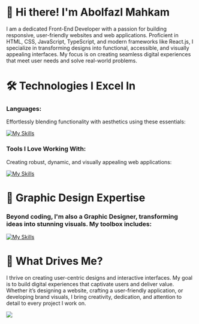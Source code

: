 # 🌟 Hi there! I'm Abolfazl Mahkam

I am a dedicated Front-End Developer with a passion for building responsive, user-friendly websites and web applications. Proficient in HTML, CSS, JavaScript, TypeScript, and modern frameworks like React.js, I specialize in transforming designs into functional, accessible, and visually appealing interfaces. My focus is on creating seamless digital experiences that meet user needs and solve real-world problems.

# 🛠️ Technologies I Excel In

### Languages:

Effortlessly blending functionality with aesthetics using these essentials:

[![My Skills](https://skillicons.dev/icons?i=ts,js,html,css)](https://skillicons.dev)

### Tools I Love Working With:

Creating robust, dynamic, and visually appealing web applications:

[![My Skills](https://skillicons.dev/icons?i=react,next,vue,nuxt,tailwind,nodejs,express,mongodb,bootstrap,figma,xd,wordpress)](https://skillicons.dev)

# 🎨 Graphic Design Expertise

### Beyond coding, I'm also a Graphic Designer, transforming ideas into stunning visuals. My toolbox includes:

[![My Skills](https://skillicons.dev/icons?i=ps,pr,ae,au,ai)](https://skillicons.dev)

# 🚀 What Drives Me?

I thrive on creating user-centric designs and interactive interfaces. My goal is to build digital experiences that captivate users and deliver value. Whether it’s designing a website, crafting a user-friendly application, or developing brand visuals, I bring creativity, dedication, and attention to detail to every project I work on.



[![](https://visitcount.itsvg.in/api?id=abolfazlmahkam&icon=0&color=0)](https://visitcount.itsvg.in)

<!-- Proudly created with GPRM ( https://gprm.itsvg.in ) -->
